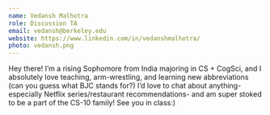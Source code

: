 ```yaml
---
name: Vedansh Malhotra
role: Discussion TA
email: vedansh@berkeley.edu
website: https://www.linkedin.com/in/vedanshmalhotra/
photo: vedansh.png
---
```

Hey there! I’m a rising Sophomore from India majoring in CS + CogSci, and I absolutely love teaching, arm-wrestling, and learning new abbreviations (can you guess what BJC stands for?) I’d love to chat about anything- especially Netflix series/restaurant recommendations- and am super stoked to be a part of the CS-10 family! See you in class:)
